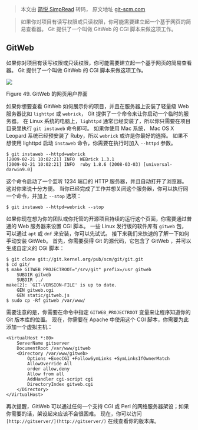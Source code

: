 > 本文由 [简悦 SimpRead](http://ksria.com/simpread/) 转码， 原文地址 [git-scm.com](https://git-scm.com/book/zh/v2/%E6%9C%8D%E5%8A%A1%E5%99%A8%E4%B8%8A%E7%9A%84-Git-GitWeb)

> 如果你对项目有读写权限或只读权限，你可能需要建立起一个基于网页的简易查看器。 Git 提供了一个叫做 GitWeb 的 CGI 脚本来做这项工作。

GitWeb
------

如果你对项目有读写权限或只读权限，你可能需要建立起一个基于网页的简易查看器。 Git 提供了一个叫做 GitWeb 的 CGI 脚本来做这项工作。

![](https://git-scm.com/book/en/v2/images/git-instaweb.png)

Figure 49. GitWeb 的网页用户界面

如果你想要查看 GitWeb 如何展示你的项目，并且在服务器上安装了轻量级 Web 服务器比如 `lighttpd` 或 `webrick`， Git 提供了一个命令来让你启动一个临时的服务器。 在 Linux 系统的电脑上，`lighttpd` 通常已经安装了，所以你只需要在项目目录里执行 `git instaweb` 命令即可。 如果你使用 Mac 系统， Mac OS X Leopard 系统已经预安装了 Ruby，所以 `webrick` 或许是你最好的选择。 如果不想使用 lighttpd 启动 `instaweb` 命令，你需要在执行时加入 `--httpd` 参数。

```
$ git instaweb --httpd=webrick
[2009-02-21 10:02:21] INFO  WEBrick 1.3.1
[2009-02-21 10:02:21] INFO  ruby 1.8.6 (2008-03-03) [universal-darwin9.0]

```

这个命令启动了一个监听 1234 端口的 HTTP 服务器，并且自动打开了浏览器。 这对你来说十分方便。 当你已经完成了工作并想关闭这个服务器，你可以执行同一个命令，并加上 `--stop` 选项：

```
$ git instaweb --httpd=webrick --stop

```

如果你现在想为你的团队或你托管的开源项目持续的运行这个页面，你需要通过普通的 Web 服务器来设置 CGI 脚本。 一些 Linux 发行版的软件库有 `gitweb` 包，可以通过 `apt` 或 `dnf` 来安装，你可以先试试。 接下来我们来快速的了解一下如何手动安装 GitWeb。 首先，你需要获得 Git 的源代码，它包含了 GitWeb ，并可以生成自定义的 CGI 脚本：

```
$ git clone git://git.kernel.org/pub/scm/git/git.git
$ cd git/
$ make GITWEB_PROJECTROOT="/srv/git" prefix=/usr gitweb
    SUBDIR gitweb
    SUBDIR ../
make[2]: `GIT-VERSION-FILE' is up to date.
    GEN gitweb.cgi
    GEN static/gitweb.js
$ sudo cp -Rf gitweb /var/www/

```

需要注意的是，你需要在命令中指定 `GITWEB_PROJECTROOT` 变量来让程序知道你的 Git 版本库的位置。 现在，你需要在 Apache 中使用这个 CGI 脚本，你需要为此添加一个虚拟主机：

```
<VirtualHost *:80>
    ServerName gitserver
    DocumentRoot /var/www/gitweb
    <Directory /var/www/gitweb>
        Options +ExecCGI +FollowSymLinks +SymLinksIfOwnerMatch
        AllowOverride All
        order allow,deny
        Allow from all
        AddHandler cgi-script cgi
        DirectoryIndex gitweb.cgi
    </Directory>
</VirtualHost>

```

再次提醒，GitWeb 可以通过任何一个支持 CGI 或 Perl 的网络服务器架设；如果你需要的话，架设起来应该不会很困难。 现在，你可以访问 `[http://gitserver/](http://gitserver/)` 在线查看你的版本库。